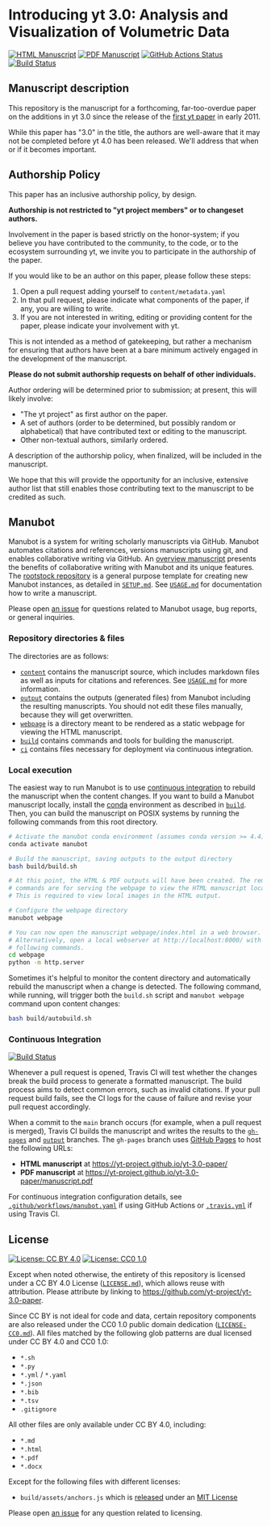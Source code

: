 # Introducing yt 3.0: Analysis and Visualization of Volumetric Data

[![HTML Manuscript](https://img.shields.io/badge/manuscript-HTML-blue.svg)](https://yt-project.github.io/yt-3.0-paper/)
[![PDF Manuscript](https://img.shields.io/badge/manuscript-PDF-blue.svg)](https://yt-project.github.io/yt-3.0-paper/manuscript.pdf)
[![GitHub Actions Status](https://github.com/yt-project/yt-3.0-paper/workflows/Manubot/badge.svg)](https://github.com/yt-project/yt-3.0-paper/actions)
[![Build Status](https://travis-ci.org/yt-project/yt-3.0-paper.svg?branch=master)](https://travis-ci.org/yt-project/yt-3.0-paper)

## Manuscript description

This repository is the manuscript for a forthcoming, far-too-overdue paper on
the additions in yt 3.0 since the release of the [first yt
paper](http://adsabs.harvard.edu/abs/2011ApJS..192....9T) in early 2011.

While this paper has "3.0" in the title, the authors are well-aware that it may
not be completed before yt 4.0 has been released.  We'll address that when or
if it becomes important.

## Authorship Policy

This paper has an inclusive authorship policy, by design.  

**Authorship is not restricted to "yt project members" or to changeset
authors.** 

Involvement in the paper is based strictly on the honor-system; if you believe
you have contributed to the community, to the code, or to the ecosystem
surrounding yt, we invite you to participate in the authorship of the paper.

If you would like to be an author on this paper, please follow these steps:

 1. Open a pull request adding yourself to `content/metadata.yaml`
 2. In that pull request, please indicate what components of the paper, if any,
    you are willing to write.
 3. If you are not interested in writing, editing or providing content for the
    paper, please indicate your involvement with yt.

This is not intended as a method of gatekeeping, but rather a mechanism for
ensuring that authors have been at a bare minimum actively engaged in the
development of the manuscript.

**Please do not submit authorship requests on behalf of other individuals.**

Author ordering will be determined prior to submission; at present, this will
likely involve:

 * "The yt project" as first author on the paper.
 * A set of authors (order to be determined, but possibly random or
   alphabetical) that have contributed text or editing to the manuscript.
 * Other non-textual authors, similarly ordered.

A description of the authorship policy, when finalized, will be included in the
manuscript.

We hope that this will provide the opportunity for an inclusive, extensive
author list that still enables those contributing text to the manuscript to be
credited as such.

## Manubot

<!-- usage note: do not edit this section -->

Manubot is a system for writing scholarly manuscripts via GitHub.
Manubot automates citations and references, versions manuscripts using git, and enables collaborative writing via GitHub.
An [overview manuscript](https://greenelab.github.io/meta-review/ "Open collaborative writing with Manubot") presents the benefits of collaborative writing with Manubot and its unique features.
The [rootstock repository](https://git.io/fhQH1) is a general purpose template for creating new Manubot instances, as detailed in [`SETUP.md`](SETUP.md).
See [`USAGE.md`](USAGE.md) for documentation how to write a manuscript.

Please open [an issue](https://github.com/yt-project/yt-3.0-paper/issues) for questions related to Manubot usage, bug reports, or general inquiries.

### Repository directories & files

The directories are as follows:

+ [`content`](content) contains the manuscript source, which includes markdown files as well as inputs for citations and references.
  See [`USAGE.md`](USAGE.md) for more information.
+ [`output`](output) contains the outputs (generated files) from Manubot including the resulting manuscripts.
  You should not edit these files manually, because they will get overwritten.
+ [`webpage`](webpage) is a directory meant to be rendered as a static webpage for viewing the HTML manuscript.
+ [`build`](build) contains commands and tools for building the manuscript.
+ [`ci`](ci) contains files necessary for deployment via continuous integration.

### Local execution

The easiest way to run Manubot is to use [continuous integration](#continuous-integration) to rebuild the manuscript when the content changes.
If you want to build a Manubot manuscript locally, install the [conda](https://conda.io) environment as described in [`build`](build).
Then, you can build the manuscript on POSIX systems by running the following commands from this root directory.

```sh
# Activate the manubot conda environment (assumes conda version >= 4.4)
conda activate manubot

# Build the manuscript, saving outputs to the output directory
bash build/build.sh

# At this point, the HTML & PDF outputs will have been created. The remaining
# commands are for serving the webpage to view the HTML manuscript locally.
# This is required to view local images in the HTML output.

# Configure the webpage directory
manubot webpage

# You can now open the manuscript webpage/index.html in a web browser.
# Alternatively, open a local webserver at http://localhost:8000/ with the
# following commands.
cd webpage
python -m http.server
```

Sometimes it's helpful to monitor the content directory and automatically rebuild the manuscript when a change is detected.
The following command, while running, will trigger both the `build.sh` script and `manubot webpage` command upon content changes:

```sh
bash build/autobuild.sh
```

### Continuous Integration

[![Build Status](https://travis-ci.org/yt-project/yt-3.0-paper.svg?branch=master)](https://travis-ci.org/yt-project/yt-3.0-paper)

Whenever a pull request is opened, Travis CI will test whether the changes break the build process to generate a formatted manuscript.
The build process aims to detect common errors, such as invalid citations.
If your pull request build fails, see the CI logs for the cause of failure and revise your pull request accordingly.

When a commit to the `main` branch occurs (for example, when a pull request is merged), Travis CI builds the manuscript and writes the results to the [`gh-pages`](https://github.com/yt-project/yt-3.0-paper/tree/gh-pages) and [`output`](https://github.com/yt-project/yt-3.0-paper/tree/output) branches.
The `gh-pages` branch uses [GitHub Pages](https://pages.github.com/) to host the following URLs:

+ **HTML manuscript** at https://yt-project.github.io/yt-3.0-paper/
+ **PDF manuscript** at https://yt-project.github.io/yt-3.0-paper/manuscript.pdf

For continuous integration configuration details, see [`.github/workflows/manubot.yaml`](.github/workflows/manubot.yaml) if using GitHub Actions or [`.travis.yml`](.travis.yml) if using Travis CI.

## License

<!--
usage note: edit this section to change the license of your manuscript or source code changes to this repository.
We encourage users to openly license their manuscripts, which is the default as specified below.
-->

[![License: CC BY 4.0](https://img.shields.io/badge/License%20All-CC%20BY%204.0-lightgrey.svg)](http://creativecommons.org/licenses/by/4.0/)
[![License: CC0 1.0](https://img.shields.io/badge/License%20Parts-CC0%201.0-lightgrey.svg)](https://creativecommons.org/publicdomain/zero/1.0/)

Except when noted otherwise, the entirety of this repository is licensed under a CC BY 4.0 License ([`LICENSE.md`](LICENSE.md)), which allows reuse with attribution.
Please attribute by linking to https://github.com/yt-project/yt-3.0-paper.

Since CC BY is not ideal for code and data, certain repository components are also released under the CC0 1.0 public domain dedication ([`LICENSE-CC0.md`](LICENSE-CC0.md)).
All files matched by the following glob patterns are dual licensed under CC BY 4.0 and CC0 1.0:

+ `*.sh`
+ `*.py`
+ `*.yml` / `*.yaml`
+ `*.json`
+ `*.bib`
+ `*.tsv`
+ `.gitignore`

All other files are only available under CC BY 4.0, including:

+ `*.md`
+ `*.html`
+ `*.pdf`
+ `*.docx`

Except for the following files with different licenses:

+ `build/assets/anchors.js` which is [released](https://www.bryanbraun.com/anchorjs/) under an [MIT License](https://opensource.org/licenses/MIT)

Please open [an issue](https://github.com/yt-project/yt-3.0-paper/issues) for any question related to licensing.
